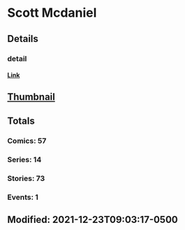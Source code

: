 # Scott  Mcdaniel 
## Details
### detail
#### [Link](http://marvel.com/comics/creators/13292/scott_mcdaniel?utm_campaign=apiRef&utm_source=225578a89fc76f3d20fbffda5d17a88d)
## [Thumbnail](http://i.annihil.us/u/prod/marvel/i/mg/b/40/image_not_available.jpg)
## Totals
### Comics: 57
### Series: 14
### Stories: 73
### Events: 1
## Modified: 2021-12-23T09:03:17-0500